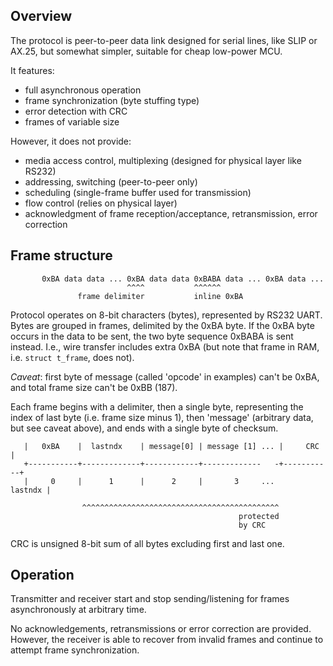 Overview
--------

The protocol is peer-to-peer data link designed for serial lines,
like SLIP or AX.25, but somewhat simpler, suitable for cheap low-power MCU.

It features:

* full asynchronous operation
* frame synchronization (byte stuffing type)
* error detection with CRC
* frames of variable size

However, it does not provide:

* media access control, multiplexing (designed for physical layer like RS232)
* addressing, switching (peer-to-peer only)
* scheduling (single-frame buffer used for transmission)
* flow control (relies on physical layer)
* acknowledgment of frame reception/acceptance, retransmission, error correction


Frame structure
---------------
```
       0xBA data data ... 0xBA data data 0xBABA data ... 0xBA data ...
                          ^^^^           ^^^^^^
               frame delimiter           inline 0xBA
```
Protocol operates on 8-bit characters (bytes), represented by RS232 UART.
Bytes are grouped in frames, delimited by the 0xBA byte.
If the 0xBA byte occurs in the data to be sent,
the two byte sequence 0xBABA is sent instead.
I.e., wire transfer includes extra 0xBA (but note that frame 
in RAM, i.e. `struct t_frame`, does not).

*Caveat*: first byte of message (called 'opcode' in examples) can't be 0xBA,
and total frame size can't be 0xBB (187).

Each frame begins with a delimiter, then a single byte, representing the index 
of last byte (i.e. frame size minus 1), then 'message' (arbitrary data,
but see caveat above), and ends with a single byte of checksum.
```
   |   0xBA    |  lastndx    | message[0] | message [1] ... |     CRC   |
   +-----------+-------------+------------+-------------   -+-----------+
   |     0     |      1      |      2     |       3     ...     lastndx |

                ^^^^^^^^^^^^^^^^^^^^^^^^^^^^^^^^^^^^^^^^^^^^
                                                   protected 
                                                   by CRC
```
CRC is unsigned 8-bit sum of all bytes excluding first and last one.


Operation
---------

Transmitter and receiver start and stop sending/listening for frames
asynchronously at arbitrary time.

No acknowledgements, retransmissions or error correction are provided.
However, the receiver is able to recover from invalid frames and continue
to attempt frame synchronization.

